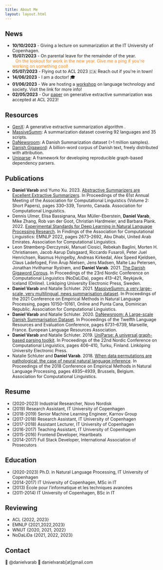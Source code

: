 ```yaml
---
title: About Me
layout: layout.html
---
```

<!-- I'm a NLP researcher and have spent most of my career on processing text. Most recently I've had a deep dive into summarization ([thesis](https://en.itu.dk/-/media/EN/Research/PhD-Programme/PhD-defences/2023/PhD-Thesis-Temporary-Version-Daniel-Varab-pdf.pdf)). Subjects that  of text generation with a particular interest in, in-context learning, retrieval based generation, controllable generation, and probing when LLMs retrieve information from memory rather than context. I recently received my Ph.D. from the [IT University of Copenhagen](https://en.itu.dk/) under the supervision of [Christian Hardmeier](https://christianhardmeier.rax.ch/). -->

## News


<!-- - **PINNED** - Looking for work! 👨‍💻 Reach out if you're working on something cool and need building/investigating LLMs and generative text systems. You'll find my contact details at the bottom of the page. -->
- **10/10/2023** - Giving a lecture on summarization at the IT University of Copenhagen.
- **15/07/2023** - On parental leave for the remainder of the year. </br><span style="margin-left:10px; color:#FF851B">On the lookout for work in the new year. Give me a ping if you're working on something cool!</span> 
- **05/07/2023** - Flying out to ACL 2023 🇨🇦 Reach out if you're in town!
- **14/06/2023** - I am a doctor! 🎓
- **01/06/2023** - We are hosting a [workshop](https://christianhardmeier.rax.ch/workshop/langtech-society-2023/) on language technology and society. Visit the link for more info!
- **02/05/2023** - Our [paper](https://aclanthology.org/2023.acl-short.29/) on generative extractive summarization was accepted at ACL 2023!


## Resources
- [GenX](https://github.com/danielvarab/GenX): A generative extractive summarization algorithm .
- [MassiveSumm](https://github.com/danielvarab/massive-summ): A summarization dataset covering 92 languages and 35 scripts.
- [DaNewsroom](https://github.com/danielvarab/da-newsroom): A Danish Summarization dataset (>1 million samples).
- [Danish Gigaword](https://gigaword.dk/): A billion-word corpus of Danish text, freely distributed with attribution.
- [Uniparse](https://github.com/danielvarab/uniparse): A framework for developing reproducible graph-based dependency parsers.

## Publications

<!-- <small> -->

- **Daniel Varab** and Yumo Xu. 2023. [Abstractive Summarizers are Excellent Extractive Summarizers](https://aclanthology.org/2023.acl-short.29/). In Proceedings of the 61st Annual Meeting of the Association for Computational Linguistics (Volume 2: Short Papers), pages 330–339, Toronto, Canada. Association for Computational Linguistics.
- Dennis Ulmer, Elisa Bassignana, Max Müller-Eberstein, **Daniel Varab**, Mike Zhang, Rob van der Goot, Christian Hardmeier, and Barbara Plank. 2022. [Experimental Standards for Deep Learning in Natural Language Processing Research](https://aclanthology.org/2022.findings-emnlp.196/). In Findings of the Association for Computational Linguistics: EMNLP 2022, pages 2673–2692, Abu Dhabi, United Arab Emirates. Association for Computational Linguistics.
- Leon Strømberg-Derczynski, Manuel Ciosici, Rebekah Baglini, Morten H. Christiansen, Jacob Aarup Dalsgaard, Riccardo Fusaroli, Peter Juel Henrichsen, Rasmus Hvingelby, Andreas Kirkedal, Alex Speed Kjeldsen, Claus Ladefoged, Finn Årup Nielsen, Jens Madsen, Malte Lau Petersen, Jonathan Hvithamar Rystrøm, and **Daniel Varab**. 2021. [The Danish Gigaword Corpus](https://aclanthology.org/2021.nodalida-main.46/). In Proceedings of the 23rd Nordic Conference on Computational Linguistics (NoDaLiDa), pages 413–421, Reykjavik, Iceland (Online). Linköping University Electronic Press, Sweden.
- **Daniel Varab** and Natalie Schluter. 2021. [MassiveSumm: a very large-scale, very multilingual, news summarisation dataset](https://aclanthology.org/2021.emnlp-main.797/). In Proceedings of the 2021 Conference on Empirical Methods in Natural Language Processing, pages 10150–10161, Online and Punta Cana, Dominican Republic. Association for Computational Linguistics. 
- **Daniel Varab** and Natalie Schluter. 2020. [DaNewsroom: A Large-scale Danish Summarisation Dataset](https://aclanthology.org/2020.lrec-1.831/). In Proceedings of the Twelfth Language Resources and Evaluation Conference, pages 6731–6739, Marseille, France. European Language Resources Association.
- **Daniel Varab** and Natalie Schluter. 2019. [UniParse: A universal graph-based parsing toolkit](https://aclanthology.org/W19-6149/). In Proceedings of the 22nd Nordic Conference on Computational Linguistics, pages 406–410, Turku, Finland. Linköping University Electronic Press.
- Natalie Schluter and **Daniel Varab**. 2018. [When data permutations are pathological: the case of neural natural language inference](https://aclanthology.org/D18-1534/). In Proceedings of the 2018 Conference on Empirical Methods in Natural Language Processing, pages 4935–4939, Brussels, Belgium. Association for Computational Linguistics.

<!-- </small> -->

## Resume
- (2020-2023) Industrial Researcher, Novo Nordisk
- (2019) Research Assistant, IT University of Copenhagen
- (2018-2019) Senior Machine Learning Engineer, Karnov Group
- (2017-2018) Research Assistant, IT University of Copenhagen
- (2017-2018) Assistant Lecturer, IT University of Copenhagen
- (2016-2017) Teaching Assistant, IT University of Copenhagen
- (2015-2016) Frontend Developer, Heartbeats
- (2014-2017) Full Stack Developer, International Association of Prosecutors

## Education
- (2020-2023) Ph.D. in Natural Language Processing, IT University of Copenhagen
- (2014-2017) IT University of Copenhagen, MSc in IT
- (2013) École pour l’informatique et les techniques avancées
- (2011-2014) IT University of Copenhagen, BSc in IT


## Reviewing
- ACL {2022, 2023}
- EMNLP {2021,2022,2023}
- WNUT {2020, 2021, 2022}
- NoDaLiDa {2021, 2022, 2023}

## Contact

🐣 @danielvarab 📨 danielvarab[at]gmail.com